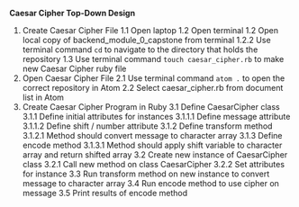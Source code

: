 **Caesar Cipher Top-Down Design**

1. Create Caesar Cipher File
  1.1 Open laptop
  1.2 Open terminal
  1.2 Open local copy of backend_module_0_capstone from terminal
    1.2.2 Use terminal command `cd` to navigate to the directory that holds the repository
  1.3 Use terminal command `touch caesar_cipher.rb` to make new Caesar Cipher ruby file
2. Open Caesar Cipher File
  2.1 Use terminal command `atom .` to open the correct repository in Atom
  2.2 Select caesar_cipher.rb from document list in Atom
3. Create Caesar Cipher Program in Ruby
  3.1 Define CaesarCipher class
    3.1.1 Define initial attributes for instances
      3.1.1.1 Define message attribute
      3.1.1.2 Define shift / number attribute
    3.1.2 Define transform method
      3.1.2.1 Method should convert message to character array
    3.1.3 Define encode method
      3.1.3.1 Method should apply shift variable to character array and return shifted array
  3.2 Create new instance of CaesarCipher class
    3.2.1 Call new method on class CaesarCipher
    3.2.2 Set attributes for instance
  3.3 Run transform method on new instance to convert message to character array
  3.4 Run encode method to use cipher on message
  3.5 Print results of encode method   
